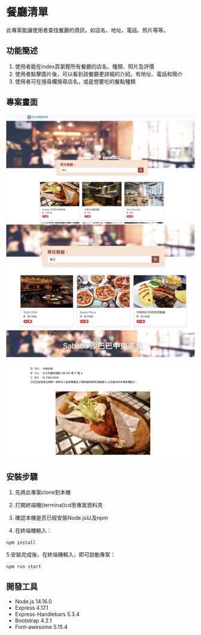 # 餐廳清單
此專案能讓使用者查找餐廳的資訊，如店名、地址、電話、照片等等。
## 功能簡述
1. 使用者能在index頁瀏覽所有餐廳的店名、種類、照片及評價
2. 使用者點擊圖片後，可以看到該餐廳更詳細的介紹，有地址、電話和簡介
3. 使用者可在搜尋欄搜尋店名，或是想要吃的餐點種類
## 專案畫面
![image](https://github.com/andy888jam/Restaurant-List/blob/main/public/image/snapshot1.png)
![image](https://github.com/andy888jam/Restaurant-List/blob/main/public/image/snapshot2.png)
![image](https://github.com/andy888jam/Restaurant-List/blob/main/public/image/snapshot3.png)
## 安裝步驟

1. 先將此專案clone到本機

2. 打開終端機(terminal)cd至專案資料夾

3. 確認本機是否已經安裝Node.js以及npm

4. 在終端機輸入：

```
npm install
```

5.安裝完成後，在終端機輸入，即可啟動專案：

```
npm run start
```


## 開發工具
- Node.js 14.16.0
- Express 4.17.1
- Express-Handlebars 5.3.4
- Bootstrap 4.2.1
- Font-awesome 5.15.4
